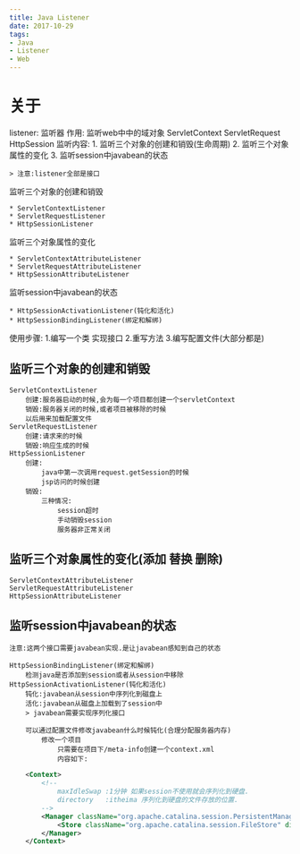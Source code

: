 ```yaml
---
title: Java Listener
date: 2017-10-29
tags:
- Java
- Listener
- Web
---
```


# 关于

listener:
	监听器
	作用:
		监听web中中的域对象 ServletContext ServletRequest HttpSession
	监听内容:
		1. 监听三个对象的创建和销毁(生命周期)
		2. 监听三个对象属性的变化
		3. 监听session中javabean的状态

	> 注意:listener全部是接口

监听三个对象的创建和销毁

	* ServletContextListener
	* ServletRequestListener
	* HttpSessionListener

监听三个对象属性的变化

	* ServletContextAttributeListener
	* ServletRequestAttributeListener
	* HttpSessionAttributeListener

监听session中javabean的状态

	* HttpSessionActivationListener(钝化和活化)
	* HttpSessionBindingListener(绑定和解绑)

使用步骤:
	1.编写一个类 实现接口
	2.重写方法
	3.编写配置文件(大部分都是)


## 监听三个对象的创建和销毁
	ServletContextListener
		创建:服务器启动的时候,会为每一个项目都创建一个servletContext
		销毁:服务器关闭的时候,或者项目被移除的时候
		以后用来加载配置文件
	ServletRequestListener
		创建:请求来的时候
		销毁:响应生成的时候
	HttpSessionListener
		创建:
			java中第一次调用request.getSession的时候
			jsp访问的时候创建
		销毁:
			三种情况:
				session超时
				手动销毁session
				服务器非正常关闭

## 监听三个对象属性的变化(添加 替换 删除)
	ServletContextAttributeListener
	ServletRequestAttributeListener
	HttpSessionAttributeListener

## 监听session中javabean的状态
	注意:这两个接口需要javabean实现.是让javabean感知到自己的状态

	HttpSessionBindingListener(绑定和解绑)
		检测java是否添加到session或者从session中移除
	HttpSessionActivationListener(钝化和活化)
		钝化:javabean从session中序列化到磁盘上
		活化:javabean从磁盘上加载到了session中
		> javabean需要实现序列化接口

		可以通过配置文件修改javabean什么时候钝化(合理分配服务器内存)
			修改一个项目
				只需要在项目下/meta-info创建一个context.xml
				内容如下:
```xml
	<Context>
		<!--
			maxIdleSwap	:1分钟 如果session不使用就会序列化到硬盘.
			directory	:itheima 序列化到硬盘的文件存放的位置.
		-->
		<Manager className="org.apache.catalina.session.PersistentManager" maxIdleSwap="1">
			<Store className="org.apache.catalina.session.FileStore" directory="itheima"/>
		</Manager>
	</Context>
```
